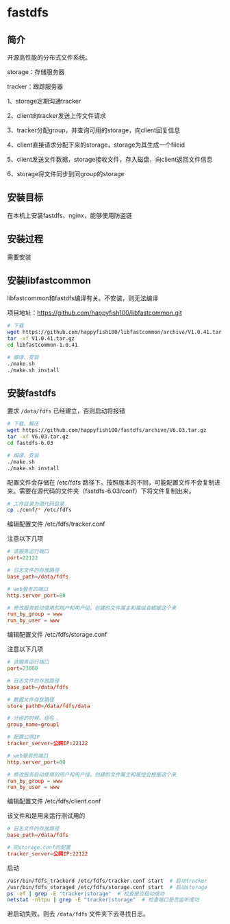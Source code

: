 # fastdfs

## 简介

开源高性能的分布式文件系统。

storage：存储服务器

tracker：跟踪服务器

1、storage定期沟通tracker

2、client向tracker发送上传文件请求

3、tracker分配group，并查询可用的storage，向client回复信息

4、client直接请求分配下来的storage，storage为其生成一个fileid

5、client发送文件数据，storage接收文件，存入磁盘，向client返回文件信息

6、storage将文件同步到同group的storage

## 安装目标

在本机上安装fastdfs、nginx，能够使用防盗链

## 安装过程

需要安装

## 安装libfastcommon

libfastcommon和fastdfs编译有关。不安装，则无法编译

项目地址：<https://github.com/happyfish100/libfastcommon.git>

``` bash
# 下载
wget https://github.com/happyfish100/libfastcommon/archive/V1.0.41.tar.gz
tar -xf V1.0.41.tar.gz
cd libfastcommon-1.0.41

# 编译、安装
./make.sh
./make.sh install
```

## 安装fastdfs

要求 `/data/fdfs` 已经建立，否则启动将报错

``` bash
# 下载、解压
wget https://github.com/happyfish100/fastdfs/archive/V6.03.tar.gz
tar -xf V6.03.tar.gz
cd fastdfs-6.03

# 编译、安装
./make.sh
./make.sh install
```

配置文件会存储在 /etc/fdfs 路径下。按照版本的不同，可能配置文件不会复制进来。需要在源代码的文件夹（fastdfs-6.03/conf）下将文件复制出来。

``` bash
# 工作目录为源代码目录
cp ./conf/* /etc/fdfs
```

编辑配置文件 /etc/fdfs/tracker.conf

注意以下几项

``` conf
# 该服务运行端口
port=22122

# 日志文件的存放路径
base_path=/data/fdfs

# web服务的端口
http.server_port=80

# 修改服务启动使用的用户和用户组。创建的文件属主和属组会根据这个来
run_by_group = www
run_by_user = www
```

编辑配置文件 /etc/fdfs/storage.conf

注意以下几项

``` conf
# 该服务运行端口
port=23000

# 日志文件的存放路径
base_path=/data/fdfs

# 数据文件存放路径
store_path0=/data/fdfs/data

# 分组的时候，组名
group_name=group1

# 配置公网IP
tracker_server=公网IP:22122

# web服务的端口
http.server_port=80

# 修改服务启动使用的用户和用户组。创建的文件属主和属组会根据这个来
run_by_group = www
run_by_user = www
```

编辑配置文件 /etc/fdfs/client.conf

该文件和是用来运行测试用的

``` conf
# 日志文件的存放路径
base_path=/data/fdfs

# 同storage.conf的配置
tracker_server=公网IP:22122
```

启动

``` bash
/usr/bin/fdfs_trackerd /etc/fdfs/tracker.conf start  # 启动tracker
/usr/bin/fdfs_storaged /etc/fdfs/storage.conf start  # 启动storage
ps -ef | grep -E "tracker|storage"  # 检查是否启动成功
netstat -nltpu | grep -E "tracker|storage"  # 检查端口是否监听成功
```

若启动失败。则去 `/data/fdfs` 文件夹下去寻找日志。